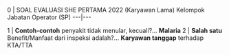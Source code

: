 0 | SOAL EVALUASI SHE PERTAMA 2022 (Karyawan Lama) 
Kelompok Jabatan Operator (SP)
---|---

1 | __Contoh-contoh__ penyakit tidak menular, kecuali?...  __Malaria__
2 | __Salah satu__ Benefit/Manfaat dari inspeksi adalah?... __Karyawan tanggap__ terhadap KTA/TTA
